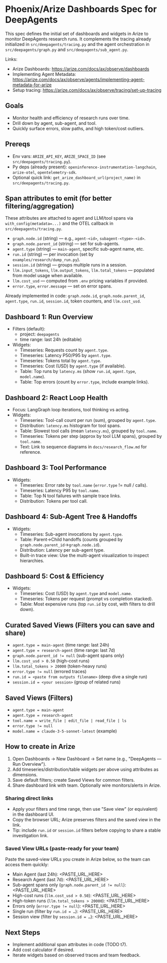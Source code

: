 # Phoenix/Arize Dashboards Spec for DeepAgents

This spec defines the initial set of dashboards and widgets in Arize to monitor DeepAgents research runs. It complements the tracing already initialized in `src/deepagents/tracing.py` and the agent orchestration in `src/deepagents/graph.py` and `src/deepagents/sub_agent.py`.

Links:
- Arize Dashboards: https://arize.com/docs/ax/observe/dashboards
- Implementing Agent Metadata: https://arize.com/docs/ax/observe/agents/implementing-agent-metadata-for-arize
- Setup tracing: https://arize.com/docs/ax/observe/tracing/set-up-tracing

## Goals
- Monitor health and efficiency of research runs over time.
- Drill down by agent, sub-agent, and tool.
- Quickly surface errors, slow paths, and high token/cost outliers.

## Prereqs
- Env vars: `ARIZE_API_KEY`, `ARIZE_SPACE_ID` (see `src/deepagents/tracing.py`).
- Py deps (already present): `openinference-instrumentation-langchain`, `arize-otel`, `opentelemetry-sdk`.
- Optional quick link: `get_arize_dashboard_url(project_name)` in `src/deepagents/tracing.py`.

## Span attributes to emit (for better filtering/aggregation)
These attributes are attached to agent and LLM/tool spans via `with_config(metadata=...)` and the OTEL callback in `src/deepagents/tracing.py`.

- `graph.node.id` (string) — e.g., `agent-<id>`, `subagent-<type>-<id>`.
- `graph.node.parent_id` (string) — set for sub-agents.
- `agent.type` (string) — `main-agent`, specific sub-agent name, etc.
- `run.id` (string) — per invocation (set by `examples/research/dump_run.py`).
- `session.id` (string) — groups multiple runs in a session.
- `llm.input_tokens`, `llm.output_tokens`, `llm.total_tokens` — populated from model usage when available.
- `llm.cost_usd` — computed from `.env` pricing variables if provided.
- `error.type`, `error.message` — set on error spans.

Already implemented in code: `graph.node.id`, `graph.node.parent_id`, `agent.type`, `run.id`, `session.id`, token counters, and `llm.cost_usd`.

## Dashboard 1: Run Overview
- Filters (default):
  - project: `deepagents`
  - time range: last 24h (editable)
- Widgets:
  - Timeseries: Requests count by `agent.type`.
  - Timeseries: Latency P50/P95 by `agent.type`.
  - Timeseries: Tokens total by `agent.type`.
  - Timeseries: Cost (USD) by `agent.type` (if available).
  - Table: Top runs by `latency.ms` (show `run.id`, `agent.type`, `model.name`).
  - Table: Top errors (count by `error.type`, include example links).

## Dashboard 2: React Loop Health
- Focus: LangGraph loop iterations, tool thinking vs acting.
- Widgets:
  - Timeseries: Tool-call count per run (sum), grouped by `agent.type`.
  - Distribution: `latency.ms` histogram for tool spans.
  - Table: Slowest tool calls (mean `latency.ms`), grouped by `tool.name`.
  - Timeseries: Tokens per step (approx by tool LLM spans), grouped by `tool.name`.
  - Text: Link to sequence diagrams in `docs/research_flow.md` for reference.

## Dashboard 3: Tool Performance
- Widgets:
  - Timeseries: Error rate by `tool.name` (`error.type` != null / calls).
  - Timeseries: Latency P95 by `tool.name`.
  - Table: Top N tool failures with sample trace links.
  - Distribution: Tokens per tool call.

## Dashboard 4: Sub-Agent Tree & Handoffs
- Widgets:
  - Timeseries: Sub-agent invocations by `agent.type`.
  - Table: Parent→Child handoffs (counts grouped by `graph.node.parent_id`→`graph.node.id`).
  - Distribution: Latency per sub-agent type.
  - Built-in trace view: Use the multi-agent visualization to inspect hierarchies.

## Dashboard 5: Cost & Efficiency
- Widgets:
  - Timeseries: Cost (USD) by `agent.type` and `model.name`.
  - Timeseries: Tokens per request (prompt vs completion stacked).
  - Table: Most expensive runs (top `run.id` by cost, with filters to drill down).

## Curated Saved Views (Filters you can save and share)
- `agent.type = main-agent` (time range: last 24h)
- `agent.type = research-agent` (time range: last 7d)
- `graph.node.parent_id != null` (sub-agent spans only)
- `llm.cost_usd > 0.50` (high-cost runs)
- `llm.total_tokens > 20000` (token-heavy runs)
- `error.type != null` (errored traces)
- `run.id = <paste from outputs filename>` (deep dive a single run)
- `session.id = <your session>` (group of related runs)

## Saved Views (Filters)
- `agent.type = main-agent`
- `agent.type = research-agent`
- `tool.name = write_file | edit_file | read_file | ls`
- `error.type != null`
- `model.name = claude-3-5-sonnet-latest` (example)

## How to create in Arize
1. Open Dashboards → New Dashboard → Set name (e.g., "DeepAgents — Run Overview").
2. Add timeseries/distribution/table widgets per above using attributes as dimensions.
3. Save default filters; create Saved Views for common filters.
4. Share dashboard link with team. Optionally wire monitors/alerts in Arize.

### Sharing direct links
- Apply your filters and time range, then use "Save view" (or equivalent) in the dashboard UI.
- Copy the browser URL; Arize preserves filters and the saved view in the link.
- Tip: include `run.id` or `session.id` filters before copying to share a stable investigation link.

### Saved View URLs (paste-ready for your team)
Paste the saved-view URLs you create in Arize below, so the team can access them quickly:

- Main Agent (last 24h): <PASTE_URL_HERE>
- Research Agent (last 7d): <PASTE_URL_HERE>
- Sub-agent spans only (`graph.node.parent_id != null`): <PASTE_URL_HERE>
- High-cost runs (`llm.cost_usd > 0.50`): <PASTE_URL_HERE>
- High-token runs (`llm.total_tokens > 20000`): <PASTE_URL_HERE>
- Errors only (`error.type != null`): <PASTE_URL_HERE>
- Single run (filter by `run.id = …`): <PASTE_URL_HERE>
- Session view (filter by `session.id = …`): <PASTE_URL_HERE>

## Next Steps
- Implement additional span attributes in code (TODO t7).
- Add cost calculator if desired.
- Iterate widgets based on observed traces and team feedback.
